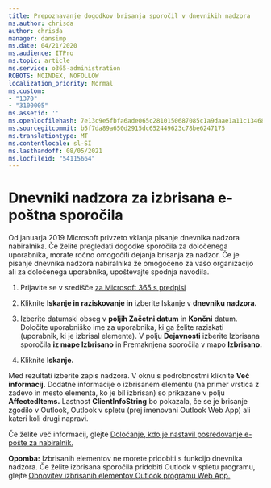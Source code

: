 ```yaml
---
title: Prepoznavanje dogodkov brisanja sporočil v dnevnikih nadzora
ms.author: chrisda
author: chrisda
manager: dansimp
ms.date: 04/21/2020
ms.audience: ITPro
ms.topic: article
ms.service: o365-administration
ROBOTS: NOINDEX, NOFOLLOW
localization_priority: Normal
ms.custom:
- "1370"
- "3100005"
ms.assetid: ''
ms.openlocfilehash: 7e13c9e5fbfa6ade065c2810150687085c1a9daae1a11c134688ec9a83ad37d9
ms.sourcegitcommit: b5f7da89a650d2915dc652449623c78be6247175
ms.translationtype: MT
ms.contentlocale: sl-SI
ms.lasthandoff: 08/05/2021
ms.locfileid: "54115664"
---
```

# <a name="audit-logs-for-deleted-email-messages"></a>Dnevniki nadzora za izbrisana e-poštna sporočila

Od januarja 2019 Microsoft privzeto vklanja pisanje dnevnika nadzora nabiralnika. Če želite pregledati dogodke sporočila za določenega uporabnika, morate ročno omogočiti dejanja brisanja za nadzor. Če je pisanje dnevnika nadzora nabiralnika že omogočeno za vašo organizacijo ali za določenega uporabnika, upoštevajte spodnja navodila.

1. Prijavite se v središče [za Microsoft 365 s predpisi](https://protection.office.com/)

2. Kliknite **Iskanje in raziskovanje in** izberite Iskanje v **dnevniku nadzora.**

3. Izberite datumski obseg v **poljih Začetni datum** in **Končni** datum. Določite uporabniško ime za uporabnika, ki ga želite raziskati (uporabnik, ki je izbrisal elemente). V polju **Dejavnosti** izberite Izbrisana sporočila **iz mape Izbrisano** in Premaknjena sporočila v mapo **Izbrisano.**

4. Kliknite **Iskanje.**

Med rezultati izberite zapis nadzora. V oknu s podrobnostmi kliknite **Več informacij.** Dodatne informacije o izbrisanem elementu (na primer vrstica z zadevo in mesto elementa, ko je bil izbrisan) so prikazane v polju **AffectedItems.** Lastnost **ClientInfoString** bo pokazala, če se je brisanje zgodilo v Outlook, Outlook v spletu (prej imenovani Outlook Web App) ali kateri koli drugi napravi.

Če želite več informacij, glejte [Določanje, kdo je nastavil posredovanje e-pošte za nabiralnik.](/microsoft-365/compliance/auditing-troubleshooting-scenarios#determine-if-a-user-deleted-email-items)

**Opomba:** Izbrisanih elementov ne morete pridobiti s funkcijo dnevnika nadzora. Če želite izbrisana sporočila pridobiti Outlook v spletu programu, glejte [Obnovitev izbrisanih elementov Outlook programu Web App.](https://support.office.com/article/C3D8FC15-EEEF-4F1C-81DF-E27964B7EDD4)
